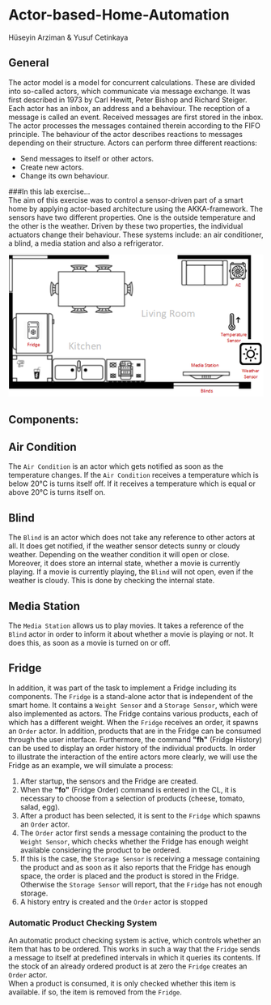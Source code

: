 # Actor-based-Home-Automation
Hüseyin Arziman & Yusuf Cetinkaya

## General
The actor model is a model for concurrent calculations. These are divided into so-called actors, which communicate via message
exchange. It was first described in 1973 by Carl Hewitt, Peter Bishop and Richard Steiger. Each actor has an inbox, an address
and a behaviour. The reception of a message is called an event. Received messages are first stored in the inbox. The actor processes
the messages contained therein according to the FIFO principle. The behaviour of the actor describes reactions to messages depending
on their structure. Actors can perform three different reactions:<br>

- Send messages to itself or other actors.
- Create new actors.
- Change its own behaviour.

###In this lab exercise... <br>
The aim of this exercise was to control a sensor-driven part of a smart home by applying actor-based architecture using the AKKA-framework.
The sensors have two different properties. One is the outside temperature and the other is the weather. Driven by
these two properties, the individual actuators change their behaviour. These systems include: an air conditioner, 
a blind, a media station and also a refrigerator.

![img.png](img.png)

## Components:


## Air Condition
The `Air Condition` is an actor which gets notified as soon as the temperature changes. 
If the `Air Condition` receives a temperature which is below 20°C is turns itself off.
If it receives a temperature which is equal or above 20°C is turns itself on.

## Blind
The `Blind` is an actor which does  not take any reference to other actors at all. It does get notified, if
the weather sensor detects sunny or cloudy weather. Depending on the weather condition it will open or close.
Moreover, it does store an internal state, whether a movie  is currently playing. 
If a movie is currently playing, the `Blind` will not open, even if the weather is cloudy.
This is done by checking the internal state.

## Media Station

The `Media Station` allows us to play movies. It takes a reference of the `Blind` actor in order to inform it about whether a movie is
playing or not. It does this, as soon as a movie is turned on or off.

## Fridge
In addition, it was part of the task to implement a Fridge including its components. 
The `Fridge` is a stand-alone actor that is independent of the smart home. 
It contains a `Weight Sensor` and a `Storage Sensor`, which were also implemented as actors. 
The Fridge contains various products, each of which has a different weight. 
When the `Fridge` receives an order, it spawns an `Order` actor.
In addition, products that are in the Fridge can be consumed through the user interface. 
Furthermore, the command **"fh"** (Fridge History) can be used to display an order history of the individual products. 
In order to illustrate the interaction of the entire actors more clearly, we will use the Fridge as an example, we will simulate a process: <br>
1. After startup, the sensors and the Fridge are created. <br>
2. When the **"fo"** (Fridge Order) command is entered in the CL, it is necessary to choose from a selection of products (cheese, tomato, salad, egg). <br>
3. After a product has been selected, it is sent to the `Fridge` which spawns an `Order` actor. <br>
4. The `Order` actor first sends a message containing the product to the `Weight Sensor`, which checks whether the Fridge has enough weight available considering the product to be ordered.
5. If this is the case, the `Storage Sensor` is receiving a message containing the product and as soon as it also reports that the Fridge has enough space, the order is placed and the 
product is stored in the Fridge. Otherwise the `Storage Sensor` will report, that the `Fridge` has not enough storage.
6. A history entry is created and the `Order` actor is stopped 

### Automatic Product Checking System
An automatic product checking system is active, which controls whether an item that has to be ordered. 
This works in such a way that the `Fridge` sends a message to itself at predefined intervals in which it queries its contents. If the stock of an already 
ordered product is at zero the `Fridge` creates an `Order` actor. <br>
When a product is consumed, it is only checked whether this item is available. if so, the item is removed from the `Fridge`.
